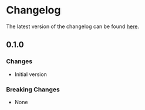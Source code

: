 # Changelog

The latest version of the changelog can be found [here](https://github.com/Azure/bicep-registry-modules/blob/main/avm/ptn/app/iaas-vm-cosmosdb-tier4/CHANGELOG.md).

## 0.1.0

### Changes

- Initial version

### Breaking Changes

- None